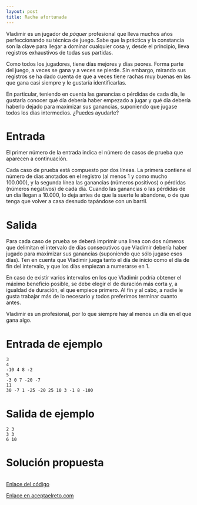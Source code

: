 ```yaml
---
layout: post
title: Racha afortunada
---
```


Vladimir es un jugador de _póquer_ profesional que lleva muchos años perfeccionando su técnica de juego. Sabe que la práctica y la constancia son la clave para llegar a dominar cualquier cosa y, desde el principio, lleva registros exhaustivos de todas sus partidas.

Como todos los jugadores, tiene días mejores y días peores. Forma parte del juego, a veces se gana y a veces se pierde. Sin embargo, mirando sus registros se ha dado cuenta de que a veces tiene rachas muy buenas en las que gana casi siempre y le gustaría identificarlas.

En particular, teniendo en cuenta las ganancias o pérdidas de cada día, le gustaría conocer qué día debería haber empezado a jugar y qué día debería haberlo dejado para maximizar sus ganancias, suponiendo que jugase todos los días intermedios. ¿Puedes ayudarle?

# Entrada

El primer número de la entrada indica el número de casos de prueba que aparecen a continuación.

Cada caso de prueba está compuesto por dos líneas. La primera contiene el número de días anotados en el registro (al menos 1 y como mucho 100.000), y la segunda línea las ganancias (números positivos) o pérdidas (números negativos) de cada día. Cuando las ganancias o las pérdidas de un día llegan a 10.000, lo deja antes de que la suerte le abandone, o de que tenga que volver a casa desnudo tapándose con un barril.

# Salida

Para cada caso de prueba se deberá imprimir una línea con dos números que delimitan el intervalo de días consecutivos que Vladimir debería haber jugado para maximizar sus ganancias (suponiendo que sólo jugase esos días). Ten en cuenta que Vladimir juega tanto el día de inicio como el día de fin del intervalo, y que los días empiezan a numerarse en 1.

En caso de existir varios intervalos en los que Vladimir podría obtener el máximo beneficio posible, se debe elegir el de duración más corta y, a igualdad de duración, el que empiece primero. Al fin y al cabo, a nadie le gusta trabajar más de lo necesario y todos preferimos terminar cuanto antes.

Vladimir es un profesional, por lo que siempre hay al menos un día en el que gana algo.


# Entrada de ejemplo

```
3
4
-10 4 8 -2
5
-3 0 7 -20 -7
11
30 -7 1 -25 -20 25 10 3 -1 8 -100
```

# Salida de ejemplo

```
2 3
3 3
6 10
```
# Solución propuesta

``` python

```

[Enlace del código](https://github.com/israelem/aceptaelreto/blob/master/codes/2018-04-09-racha.py)

[Enlace en aceptaelreto.com](https://www.aceptaelreto.com/problem/statement.php?id=316)
